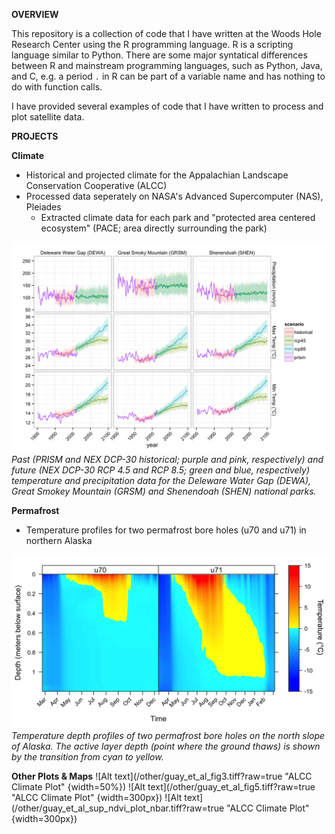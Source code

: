 **OVERVIEW**

This repository is a collection of code that I have written at the Woods Hole Research Center using the R programming language. R is a scripting language similar to Python. There are some major syntatical differences between R and mainstream programming languages, such as Python, Java, and C, e.g. a period `.` in R can be part of a variable name and has nothing to do with function calls.

I have provided several examples of code that I have written to process and plot satellite data.

**PROJECTS**

**Climate**
- Historical and projected climate for the Appalachian Landscape Conservation Cooperative (ALCC)
- Processed data seperately on NASA's Advanced Supercomputer (NAS), Pleiades
	- Extracted climate data for each park and "protected area centered ecosystem" (PACE; area directly surrounding the park)

![Alt text](/climate/plots/alcc_park_prism_dcp30_plots_metric.png?raw=true "ALCC Climate Plot")
*Past (PRISM and NEX DCP-30 historical; purple and pink, respectively) and future (NEX DCP-30 RCP 4.5 and RCP 8.5; green and blue, respectively) temperature and precipitation data for the Deleware Water Gap (DEWA), Great Smokey Mountain (GRSM) and Shenendoah (SHEN) national parks.*

**Permafrost**
- Temperature profiles for two permafrost bore holes (u70 and u71) in northern Alaska

![Alt text](/permafrost/fig_2_tsp_freeze_thaw_depth_temp.png?raw=true "ALCC Climate Plot")
*Temperature depth profiles of two permafrost bore holes on the north slope of Alaska. The active layer depth (point where the ground thaws) is shown by the transition from cyan to yellow.*

**Other Plots & Maps**
![Alt text](/other/guay_et_al_fig3.tiff?raw=true "ALCC Climate Plot" {width=50%})
![Alt text](/other/guay_et_al_fig5.tiff?raw=true "ALCC Climate Plot" {width=300px})
![Alt text](/other/guay_et_al_sup_ndvi_plot_nbar.tiff?raw=true "ALCC Climate Plot" {width=300px})

